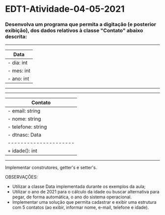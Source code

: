 # EDT1-Atividade-04-05-2021

### Desenvolva um programa que permita a digitação (e posterior exibição), dos dados relativos à classe "Contato" abaixo descrita:

---------------------
| Data              |
|-------------------|
| - dia: int        |
| - mes: int        |
| - ano: int        |
---------------------

-----------------------

| Contato             |
|---------------------|
| - email: string     |
| - nome: string      |
| - telefone: string  |
| - dtnasc: Data      |
|---------------------|
| + idade(): int      |
-----------------------

Implementar construtores, getter's e setter's.

OBSERVAÇÕES:

- Utilizar a classe Data implementada durante os exemplos da aula;
- Utilizar o ano de 2021 para o cálculo da idade ou buscar alternativa para pegar, de forma automática, o ano do sistema operacional.
- Implementar uma solução que permita cadastrar e exibir uma estrutura com 5 contatos (ao exibir, informar nome, e-mail, telefone e idade).
